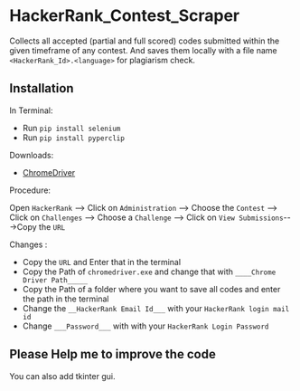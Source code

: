 # HackerRank_Contest_Scraper
Collects all accepted (partial and full scored) codes submitted within the given timeframe of any contest. 
And saves them locally with a file name `<HackerRank_Id>.<language>` for plagiarism check.

## Installation

In Terminal:
- Run `pip install selenium`
- Run `pip install pyperclip` 

Downloads:
- [ChromeDriver](https://chromedriver.chromium.org/downloads)

Procedure:

Open `HackerRank` --> Click on `Administration` --> Choose the `Contest` --> Click on `Challenges` --> Choose a `Challenge` --> Click on `View Submissions`--->Copy the `URL`


Changes :
- Copy the `URL`  and Enter that in the terminal
- Copy the Path of `chromedriver.exe` and change that with `____Chrome Driver Path_____`
- Copy the Path of a folder where you want to save all codes and enter the path in the terminal
- Change the `__HackerRank Email Id___` with your `HackerRank login mail id`
- Change `___Password___` with with your `HackerRank Login Password`


## Please Help me to improve the code

You can also add tkinter gui.
